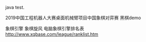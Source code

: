 java test. 

2019中国工程机器人大赛桌面机械臂项目中国象棋对弈赛
黑棋demo

象棋引擎 
象棋旋风
电脑象棋引擎排名表 http://www.xqbase.com/league/ranklist.htm
